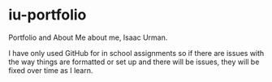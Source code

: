 # iu-portfolio

Portfolio and About Me about me, Isaac Urman.

I have only used GitHub for in school assignments so if there are issues with the way things are formatted or set up and there will be issues, they will be fixed over time as I learn.

